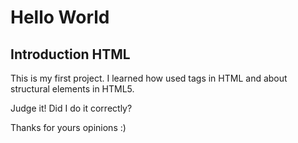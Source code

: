 # Hello World

## Introduction HTML

This is my first project. I learned how used tags in HTML and about structural elements in HTML5.

Judge it! Did I do it correctly? 

Thanks for yours opinions :) 


